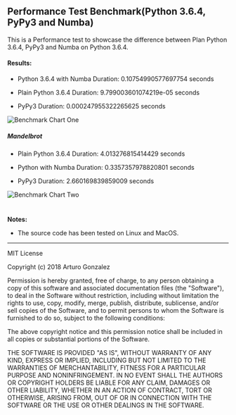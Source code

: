 ## Performance Test Benchmark(Python 3.6.4, PyPy3 and Numba)

This is a Performance test to showcase the difference between Plan Python 3.6.4, PyPy3 and Numba on Python 3.6.4.

#### Results:

* Python 3.6.4 with Numba Duration: 0.10754990577697754 seconds

* Plain Python 3.6.4 Duration: 9.799003601074219e-05 seconds

* PyPy3 Duration: 0.000247955322265625 seconds

![Benchmark Chart One](../images/one.png)

##### Mandelbrot

* Plain Python 3.6.4 Duration: 4.013276815414429 seconds

* Python with Numba Duration: 0.3357357978820801 seconds

* PyPy3 Duration: 2.660169839859009 seconds

![Benchmark Chart Two](../images/two.png)

#

**Notes:**

* The source code has been tested on Linux and MacOS.

----

MIT License

Copyright (c) 2018 Arturo Gonzalez

Permission is hereby granted, free of charge, to any person obtaining a copy
of this software and associated documentation files (the "Software"), to deal
in the Software without restriction, including without limitation the rights
to use, copy, modify, merge, publish, distribute, sublicense, and/or sell
copies of the Software, and to permit persons to whom the Software is
furnished to do so, subject to the following conditions:

The above copyright notice and this permission notice shall be included in all
copies or substantial portions of the Software.

THE SOFTWARE IS PROVIDED "AS IS", WITHOUT WARRANTY OF ANY KIND, EXPRESS OR
IMPLIED, INCLUDING BUT NOT LIMITED TO THE WARRANTIES OF MERCHANTABILITY,
FITNESS FOR A PARTICULAR PURPOSE AND NONINFRINGEMENT. IN NO EVENT SHALL THE
AUTHORS OR COPYRIGHT HOLDERS BE LIABLE FOR ANY CLAIM, DAMAGES OR OTHER
LIABILITY, WHETHER IN AN ACTION OF CONTRACT, TORT OR OTHERWISE, ARISING FROM,
OUT OF OR IN CONNECTION WITH THE SOFTWARE OR THE USE OR OTHER DEALINGS IN THE
SOFTWARE.